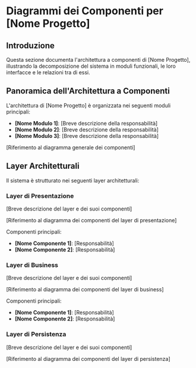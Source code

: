 # Diagrammi dei Componenti per [Nome Progetto]

## Introduzione

Questa sezione documenta l'architettura a componenti di [Nome Progetto], illustrando la decomposizione del sistema in moduli funzionali, le loro interfacce e le relazioni tra di essi.

## Panoramica dell'Architettura a Componenti

L'architettura di [Nome Progetto] è organizzata nei seguenti moduli principali:

- **[Nome Modulo 1]**: [Breve descrizione della responsabilità]
- **[Nome Modulo 2]**: [Breve descrizione della responsabilità]
- **[Nome Modulo 3]**: [Breve descrizione della responsabilità]

[Riferimento al diagramma generale dei componenti]

## Layer Architetturali

Il sistema è strutturato nei seguenti layer architetturali:

### Layer di Presentazione

[Breve descrizione del layer e dei suoi componenti]

[Riferimento al diagramma dei componenti del layer di presentazione]

Componenti principali:
- **[Nome Componente 1]**: [Responsabilità]
- **[Nome Componente 2]**: [Responsabilità]

### Layer di Business

[Breve descrizione del layer e dei suoi componenti]

[Riferimento al diagramma dei componenti del layer di business]

Componenti principali:
- **[Nome Componente 1]**: [Responsabilità]
- **[Nome Componente 2]**: [Responsabilità]

### Layer di Persistenza

[Breve descrizione del layer e dei suoi componenti]

[Riferimento al diagramma dei componenti del layer di persistenza]



